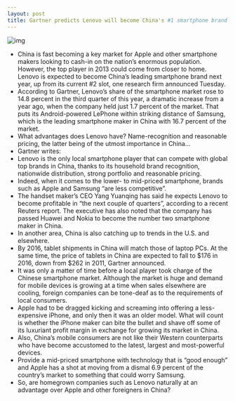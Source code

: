 ```yaml
---
layout: post
title: Gartner predicts Lenovo will become China's #1 smartphone brand in 2013
---
```

![img](http://media.idownloadblog.com/wp-content/uploads/2012/01/iPhone-4-China.jpg)
* China is fast becoming a key market for Apple and other smartphone makers looking to cash-in on the nation’s enormous population. However, the top player in 2013 could come from closer to home. Lenovo is expected to become China’s leading smartphone brand next year, up from its current #2 slot, one research firm announced Tuesday.
* According to Gartner, Lenovo’s share of the smartphone market rose to 14.8 percent in the third quarter of this year, a dramatic increase from a year ago, when the company held just 1.7 percent of the market. That puts its Android-powered LePhone within striking distance of Samsung, which is the leading smartphone maker in China with 16.7 percent of the market.
* What advantages does Lenovo have? Name-recognition and reasonable pricing, the latter being of the utmost importance in China…
* Gartner writes:
* Lenovo is the only local smartphone player that can compete with global top brands in China, thanks to its household brand recognition, nationwide distribution, strong portfolio and reasonable pricing.
* Indeed, when it comes to the lower- to mid-priced smartphone, brands such as Apple and Samsung “are less competitive”.
* The handset maker’s CEO Yang Yuanqing has said he expects Lenovo to become profitable in “the next couple of quarters”, according to a recent Reuters report. The executive has also noted that the company has passed Huawei and Nokia to become the number two smartphone maker in China.
* In another area, China is also catching up to trends in the U.S. and elsewhere.
* By 2016, tablet shipments in China will match those of laptop PCs. At the same time, the price of tablets in China are expected to fall to $176 in 2016, down from $262 in 2011, Gartner announced.
* It was only a matter of time before a local player took charge of the Chinese smartphone market. Although the market is huge and demand for mobile devices is growing at a time when sales elsewhere are cooling, foreign companies can be tone-deaf as to the requirements of local consumers.
* Apple had to be dragged kicking and screaming into offering a less-expensive iPhone, and only then it was an older model. What will count is whether the iPhone maker can bite the bullet and shave off some of its luxuriant profit margin in exchange for growing its market in China.
* Also, China’s mobile consumers are not like their Western counterparts who have become accustomed to the latest, largest and most-powerful devices.
* Provide a mid-priced smartphone with technology that is “good enough” and Apple has a shot at moving from a dismal 6.9 percent of the country’s market to something that could worry Samsung.
* So, are homegrown companies such as Lenovo naturally at an advantage over Apple and other foreigners in China?

